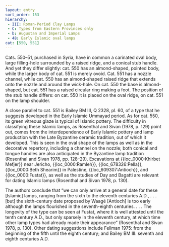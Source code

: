 ```yaml
---
layout: entry
sort_order: 153
hierarchy:
 - III: Roman-Period Clay Lamps
 - C: Types from Eastern Provinces only
 - b: Augustan and Imperial Lamps
 - 48: Early Islamic oval lamps
cat: [550, 551]
---
```


Cats. 550–51, purchased in Syria, have in common a carinated oval body, large filling-hole surrounded by a raised ridge, and a conical stub handle. And yet they differ slightly: cat. 550 has an almond-shaped, pointed body, while the larger body of cat. 551 is merely ovoid. Cat. 551 has a nozzle channel, while cat. 550 has an almond-shaped raised ridge that extends onto the nozzle and around the wick-hole. On cat. 550 the base is almond-shaped, but cat. 551 has a raised circular ring making a foot. The position of the stub handle differs: on cat. 550 it is placed on the oval ridge, on cat. 551 on the lamp shoulder.

A close parallel to cat. 551 is Bailey BM III, Q 2328, pl. 60, of a type that he suggests developed in the Early Islamic Ummayad period. As for cat. 550, its green vitreous glaze is typical of Islamic pottery. The difficulty in classifying these Islamic lamps, as Rosenthal and Sivan (1978, p. 129) point out, comes from the interdependence of Early Islamic pottery and lamp production with the Late Byzantine ceramic tradition, out of which it developed. This is seen in the oval shape of the lamps as well as in the decorative repertory, including a channel on the nozzle; both conical and tongue handles are also anticipated in the Byzantine lamp tradition (Rosenthal and Sivan 1978, pp. 128–29). Excavations at {{loc_0000:Khirbet Mefjer}} near Jericho, {{loc_0000:Ramleh}}, {{loc_678326:Pella}}, {{loc_0000:Beth Shearim}} in Palestine, {{loc_609307:Antioch}}, and {{loc_0000:Fustat}}, as well as the studies of Day and Bagatti are relevant for dating Islamic lamps (Rosenthal and Sivan 1978, p. 130).

The authors conclude that “we can only arrive at a general date for these \[Islamic\] lamps, ranging from the sixth to the eleventh centuries A.D., . . . \[but\] the sixth-century date proposed by Waagé \[Antioch\] is too early although the lamps flourished in the seventh-eighth centuries. . . . The longevity of the type can be seen at Fustat, where it is well attested until the tenth century A.D., but only sparsely in the eleventh century, at which time other lamp types had already made their appearance” (Rosenthal and Sivan 1978, p. 130). Other dating suggestions include Fellman 1975: from the beginning of the fifth until the eighth century; and Bailey BM III: seventh and eighth centuries A.D.
